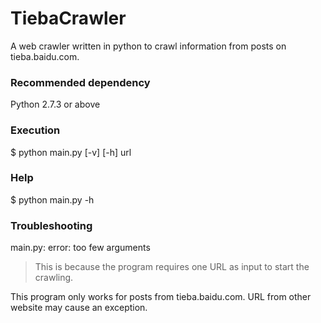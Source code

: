 TiebaCrawler
============

A web crawler written in python to crawl information from posts on tieba.baidu.com.

### Recommended dependency
Python 2.7.3 or above

### Execution
$ python main.py [-v] [-h] url

### Help
$ python main.py -h

### Troubleshooting
main.py: error: too few arguments

> This is because the program requires one URL as input to start the crawling.

This program only works for posts from tieba.baidu.com.
URL from other website may cause an exception.
